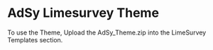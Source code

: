 # AdSy Limesurvey Theme
To use the Theme, Upload the AdSy_Theme.zip into the LimeSurvey Templates section.

